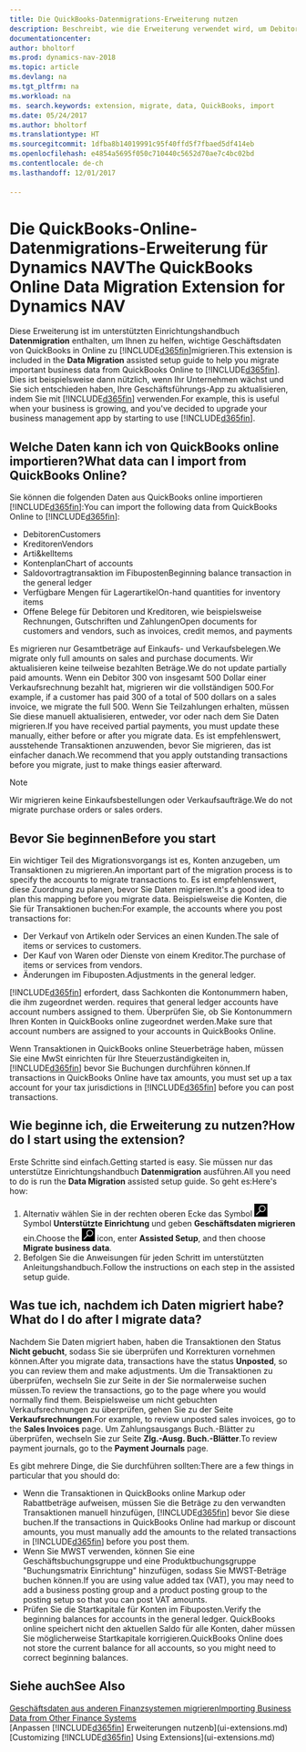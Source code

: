 ```yaml
---
title: Die QuickBooks-Datenmigrations-Erweiterung nutzen
description: Beschreibt, wie die Erweiterung verwendet wird, um Debitoren, Kreditoren, Artikel und Konten aus QuickBooks-Online auf Dynamics NAV zu migrieren
documentationcenter: 
author: bholtorf
ms.prod: dynamics-nav-2018
ms.topic: article
ms.devlang: na
ms.tgt_pltfrm: na
ms.workload: na
ms. search.keywords: extension, migrate, data, QuickBooks, import
ms.date: 05/24/2017
ms.author: bholtorf
ms.translationtype: HT
ms.sourcegitcommit: 1dfba8b14019991c95f40ffd5f7fbaed5df414eb
ms.openlocfilehash: e4854a5695f050c710440c5652d70ae7c4bc02bd
ms.contentlocale: de-ch
ms.lasthandoff: 12/01/2017

---
```


# <a name="the-quickbooks-online-data-migration-extension-for-dynamics-nav"></a><span data-ttu-id="dfeaf-103">Die QuickBooks-Online-Datenmigrations-Erweiterung für Dynamics NAV</span><span class="sxs-lookup"><span data-stu-id="dfeaf-103">The QuickBooks Online Data Migration Extension for Dynamics NAV</span></span>
<span data-ttu-id="dfeaf-104">Diese Erweiterung ist im unterstützten Einrichtungshandbuch **Datenmigration** enthalten, um Ihnen zu helfen, wichtige Geschäftsdaten von QuickBooks in Online zu [!INCLUDE[d365fin](includes/d365fin_md.md)]migrieren.</span><span class="sxs-lookup"><span data-stu-id="dfeaf-104">This extension is included in the **Data Migration** assisted setup guide to help you migrate important business data from QuickBooks Online to [!INCLUDE[d365fin](includes/d365fin_md.md)].</span></span> <span data-ttu-id="dfeaf-105">Dies ist beispielsweise dann nützlich, wenn Ihr Unternehmen wächst und Sie sich entschieden haben, Ihre Geschäftsführungs-App zu aktualisieren, indem Sie mit [!INCLUDE[d365fin](includes/d365fin_md.md)]  verwenden.</span><span class="sxs-lookup"><span data-stu-id="dfeaf-105">For example, this is useful when your business is growing, and you've decided to upgrade your business management app by starting to use [!INCLUDE[d365fin](includes/d365fin_md.md)].</span></span>

## <a name="what-data-can-i-import-from-quickbooks-online"></a><span data-ttu-id="dfeaf-106">Welche Daten kann ich von QuickBooks online importieren?</span><span class="sxs-lookup"><span data-stu-id="dfeaf-106">What data can I import from QuickBooks Online?</span></span>
<span data-ttu-id="dfeaf-107">Sie können die folgenden Daten aus QuickBooks online importieren [!INCLUDE[d365fin](includes/d365fin_md.md)]:</span><span class="sxs-lookup"><span data-stu-id="dfeaf-107">You can import the following data from QuickBooks Online to [!INCLUDE[d365fin](includes/d365fin_md.md)]:</span></span>  

* <span data-ttu-id="dfeaf-108">Debitoren</span><span class="sxs-lookup"><span data-stu-id="dfeaf-108">Customers</span></span>
* <span data-ttu-id="dfeaf-109">Kreditoren</span><span class="sxs-lookup"><span data-stu-id="dfeaf-109">Vendors</span></span>
* <span data-ttu-id="dfeaf-110">Arti&kel</span><span class="sxs-lookup"><span data-stu-id="dfeaf-110">Items</span></span>
* <span data-ttu-id="dfeaf-111">Kontenplan</span><span class="sxs-lookup"><span data-stu-id="dfeaf-111">Chart of accounts</span></span> 
* <span data-ttu-id="dfeaf-112">Saldovortragtransaktion im Fibuposten</span><span class="sxs-lookup"><span data-stu-id="dfeaf-112">Beginning balance transaction in the general ledger</span></span>
* <span data-ttu-id="dfeaf-113">Verfügbare Mengen für Lagerartikel</span><span class="sxs-lookup"><span data-stu-id="dfeaf-113">On-hand quantities for inventory items</span></span>
* <span data-ttu-id="dfeaf-114">Offene Belege für Debitoren und Kreditoren, wie beispielsweise Rechnungen, Gutschriften und Zahlungen</span><span class="sxs-lookup"><span data-stu-id="dfeaf-114">Open documents for customers and vendors, such as invoices, credit memos, and payments</span></span>

<span data-ttu-id="dfeaf-115">Es migrieren nur Gesamtbeträge auf Einkaufs- und Verkaufsbelegen.</span><span class="sxs-lookup"><span data-stu-id="dfeaf-115">We migrate only full amounts on sales and purchase documents.</span></span> <span data-ttu-id="dfeaf-116">Wir aktualisieren keine teilweise bezahlten Beträge.</span><span class="sxs-lookup"><span data-stu-id="dfeaf-116">We do not update partially paid amounts.</span></span> <span data-ttu-id="dfeaf-117">Wenn ein Debitor 300 von insgesamt 500 Dollar einer Verkaufsrechnung bezahlt hat, migrieren wir die vollständigen 500.</span><span class="sxs-lookup"><span data-stu-id="dfeaf-117">For example, if a customer has paid 300 of a total of 500 dollars on a sales invoice, we migrate the full 500.</span></span> <span data-ttu-id="dfeaf-118">Wenn Sie Teilzahlungen erhalten, müssen Sie diese manuell aktualisieren, entweder, vor oder nach dem Sie Daten migrieren.</span><span class="sxs-lookup"><span data-stu-id="dfeaf-118">If you have received partial payments, you must update these manually, either before or after you migrate data.</span></span> <span data-ttu-id="dfeaf-119">Es ist empfehlenswert, ausstehende Transaktionen anzuwenden, bevor Sie migrieren, das ist einfacher danach.</span><span class="sxs-lookup"><span data-stu-id="dfeaf-119">We recommend that you apply outstanding transactions before you migrate, just to make things easier afterward.</span></span>

> [!NOTE]  
>   <span data-ttu-id="dfeaf-120">Wir migrieren keine Einkaufsbestellungen oder Verkaufsaufträge.</span><span class="sxs-lookup"><span data-stu-id="dfeaf-120">We do not migrate purchase orders or sales orders.</span></span>

## <a name="before-you-start"></a><span data-ttu-id="dfeaf-121">Bevor Sie beginnen</span><span class="sxs-lookup"><span data-stu-id="dfeaf-121">Before you start</span></span>
<span data-ttu-id="dfeaf-122">Ein wichtiger Teil des Migrationsvorgangs ist es, Konten anzugeben, um Transaktionen zu migrieren.</span><span class="sxs-lookup"><span data-stu-id="dfeaf-122">An important part of the migration process is to specify the accounts to migrate transactions to.</span></span> <span data-ttu-id="dfeaf-123">Es ist empfehlenswert, diese Zuordnung zu planen, bevor Sie Daten migrieren.</span><span class="sxs-lookup"><span data-stu-id="dfeaf-123">It's a good idea to plan this mapping before you migrate data.</span></span> <span data-ttu-id="dfeaf-124">Beispielsweise die Konten, die Sie für Transaktionen buchen:</span><span class="sxs-lookup"><span data-stu-id="dfeaf-124">For example, the accounts where you post transactions for:</span></span>  
  
* <span data-ttu-id="dfeaf-125">Der Verkauf von Artikeln oder Services an einen Kunden.</span><span class="sxs-lookup"><span data-stu-id="dfeaf-125">The sale of items or services to customers.</span></span>
* <span data-ttu-id="dfeaf-126">Der Kauf von Waren oder Dienste von einem Kreditor.</span><span class="sxs-lookup"><span data-stu-id="dfeaf-126">The purchase of items or services from vendors.</span></span>  
* <span data-ttu-id="dfeaf-127">Änderungen im Fibuposten.</span><span class="sxs-lookup"><span data-stu-id="dfeaf-127">Adjustments in the general ledger.</span></span>  

[!INCLUDE[d365fin](includes/d365fin_md.md)]<span data-ttu-id="dfeaf-128"> erfordert, dass Sachkonten die Kontonummern haben, die ihm zugeordnet werden.</span><span class="sxs-lookup"><span data-stu-id="dfeaf-128"> requires that general ledger accounts have account numbers assigned to them.</span></span> <span data-ttu-id="dfeaf-129">Überprüfen Sie, ob Sie Kontonummern Ihren Konten in QuickBooks online zugeordnet werden.</span><span class="sxs-lookup"><span data-stu-id="dfeaf-129">Make sure that account numbers are assigned to your accounts in QuickBooks Online.</span></span>

<span data-ttu-id="dfeaf-130">Wenn Transaktionen in QuickBooks online Steuerbeträge haben, müssen Sie eine MwSt einrichten für Ihre Steuerzuständigkeiten in, [!INCLUDE[d365fin](includes/d365fin_md.md)] bevor Sie Buchungen durchführen können.</span><span class="sxs-lookup"><span data-stu-id="dfeaf-130">If transactions in QuickBooks Online have tax amounts, you must set up a tax account for your tax jurisdictions in [!INCLUDE[d365fin](includes/d365fin_md.md)] before you can post transactions.</span></span>

## <a name="how-do-i-start-using-the-extension"></a><span data-ttu-id="dfeaf-131">Wie beginne ich, die Erweiterung zu nutzen?</span><span class="sxs-lookup"><span data-stu-id="dfeaf-131">How do I start using the extension?</span></span>
<span data-ttu-id="dfeaf-132">Erste Schritte sind einfach.</span><span class="sxs-lookup"><span data-stu-id="dfeaf-132">Getting started is easy.</span></span> <span data-ttu-id="dfeaf-133">Sie müssen nur das unterstütze Einrichtungshandbuch **Datenmigration** ausführen.</span><span class="sxs-lookup"><span data-stu-id="dfeaf-133">All you need to do is run the **Data Migration** assisted setup guide.</span></span> <span data-ttu-id="dfeaf-134">So geht es:</span><span class="sxs-lookup"><span data-stu-id="dfeaf-134">Here's how:</span></span>

1. <span data-ttu-id="dfeaf-135">Alternativ wählen Sie in der rechten oberen Ecke das Symbol ![Nach Seite oder Bericht suchen](media/ui-search/search_small.png "") Symbol **Unterstützte Einrichtung** und geben **Geschäftsdaten migrieren** ein.</span><span class="sxs-lookup"><span data-stu-id="dfeaf-135">Choose the ![Search for Page or Report](media/ui-search/search_small.png "Search for Page or Report icon") icon, enter **Assisted Setup**, and then choose **Migrate business data**.</span></span>
2. <span data-ttu-id="dfeaf-136">Befolgen Sie die Anweisungen für jeden Schritt im unterstützten Anleitungshandbuch.</span><span class="sxs-lookup"><span data-stu-id="dfeaf-136">Follow the instructions on each step in the assisted setup guide.</span></span>

## <a name="what-do-i-do-after-i-migrate-data"></a><span data-ttu-id="dfeaf-137">Was tue ich, nachdem ich Daten migriert habe?</span><span class="sxs-lookup"><span data-stu-id="dfeaf-137">What do I do after I migrate data?</span></span>
<span data-ttu-id="dfeaf-138">Nachdem Sie Daten migriert haben, haben die Transaktionen den Status **Nicht gebucht**, sodass Sie sie überprüfen und Korrekturen vornehmen können.</span><span class="sxs-lookup"><span data-stu-id="dfeaf-138">After you migrate data, transactions have the status **Unposted**, so you can review them and make adjustments.</span></span> <span data-ttu-id="dfeaf-139">Um die Transaktionen zu überprüfen, wechseln Sie zur Seite in der Sie normalerweise suchen müssen.</span><span class="sxs-lookup"><span data-stu-id="dfeaf-139">To review the transactions, go to the page where you would normally find them.</span></span> <span data-ttu-id="dfeaf-140">Beispielsweise um nicht gebuchten Verkaufsrechnungen zu überprüfen, gehen Sie zu der Seite **Verkaufsrechnungen**.</span><span class="sxs-lookup"><span data-stu-id="dfeaf-140">For example, to review unposted sales invoices, go to the **Sales Invoices** page.</span></span> <span data-ttu-id="dfeaf-141">Um Zahlungsausgangs Buch.-Blätter zu überprüfen, wechseln Sie zur Seite **Zlg.-Ausg. Buch.-Blätter**.</span><span class="sxs-lookup"><span data-stu-id="dfeaf-141">To review payment journals, go to the **Payment Journals** page.</span></span>   

<span data-ttu-id="dfeaf-142">Es gibt mehrere Dinge, die Sie durchführen sollten:</span><span class="sxs-lookup"><span data-stu-id="dfeaf-142">There are a few things in particular that you should do:</span></span>

* <span data-ttu-id="dfeaf-143">Wenn die Transaktionen in QuickBooks online Markup oder Rabattbeträge aufweisen, müssen Sie die Beträge zu den verwandten Transaktionen manuell hinzufügen, [!INCLUDE[d365fin](includes/d365fin_md.md)] bevor Sie diese buchen.</span><span class="sxs-lookup"><span data-stu-id="dfeaf-143">If the transactions in QuickBooks Online had markup or discount amounts, you must manually add the amounts to the related transactions in [!INCLUDE[d365fin](includes/d365fin_md.md)] before you post them.</span></span>
* <span data-ttu-id="dfeaf-144">Wenn Sie MWST verwenden, können Sie eine Geschäftsbuchungsgruppe und eine Produktbuchungsgruppe "Buchungsmatrix Einrichtung" hinzufügen, sodass Sie MWST-Beträge buchen können.</span><span class="sxs-lookup"><span data-stu-id="dfeaf-144">If you are using value added tax (VAT), you may need to add a business posting group and a product posting group to the posting setup so that you can post VAT amounts.</span></span>
* <span data-ttu-id="dfeaf-145">Prüfen Sie die Startkapitale für Konten im Fibuposten.</span><span class="sxs-lookup"><span data-stu-id="dfeaf-145">Verify the beginning balances for accounts in the general ledger.</span></span> <span data-ttu-id="dfeaf-146">QuickBooks online speichert nicht den aktuellen Saldo für alle Konten, daher müssen Sie möglicherweise Startkapitale korrigieren.</span><span class="sxs-lookup"><span data-stu-id="dfeaf-146">QuickBooks Online does not store the current balance for all accounts, so you might need to correct beginning balances.</span></span>

## <a name="see-also"></a><span data-ttu-id="dfeaf-147">Siehe auch</span><span class="sxs-lookup"><span data-stu-id="dfeaf-147">See Also</span></span>
[<span data-ttu-id="dfeaf-148">Geschäftsdaten aus anderen Finanzsystemen migrieren</span><span class="sxs-lookup"><span data-stu-id="dfeaf-148">Importing Business Data from Other Finance Systems</span></span>](upload-data.md)  
<span data-ttu-id="dfeaf-149">[Anpassen [!INCLUDE[d365fin](includes/d365fin_md.md)] Erweiterungen nutzenb](ui-extensions.md)</span><span class="sxs-lookup"><span data-stu-id="dfeaf-149">[Customizing [!INCLUDE[d365fin](includes/d365fin_md.md)] Using Extensions](ui-extensions.md)</span></span>  

